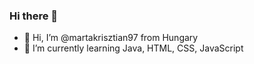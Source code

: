 ### Hi there 👋

<!--
**martakrisztian97/martakrisztian97** is a ✨ _special_ ✨ repository because its `README.md` (this file) appears on your GitHub profile.

Here are some ideas to get you started:
-->

- 👋 Hi, I’m @martakrisztian97 from Hungary
- 🌱 I’m currently learning Java, HTML, CSS, JavaScript
<!--- 🔭 I’m currently working on ...-->
<!--- 👯 I’m looking to collaborate on ...
- 🤔 I’m looking for help with ...
- 💬 Ask me about ...
- 📫 How to reach me: martakrisztian97@gmail.com
- 😄 Pronouns: ...
- ⚡ Fun fact: ...
-->
